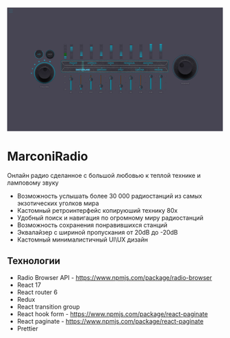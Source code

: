 ![img](https://github.com/WebFilin/MarconiRadio/blob/main/ScreenShots/radio.png)

# MarconiRadio

Онлайн радио сделанное с большой любовью к теплой технике и ламповому звуку

- Возможность услышать более 30 000 радиостанций из самых экзотических уголков мира
- Кастомный ретроинтерфейс копируюший технику 80х
- Удобный поиск и навигация по огромному миру радиостанций
- Возможность сохранения понравившихся станций
- Эквалайзер с шириной пропускания от 20dB до -20dB
- Кастомный минималистичный UI\UX дизайн

## Технологии
- Radio Browser API - https://www.npmjs.com/package/radio-browser
- React 17
- React router 6
- Redux
- React transition group
- React hook form - https://www.npmjs.com/package/react-paginate
- React paginate - https://www.npmjs.com/package/react-paginate
- Prettier
